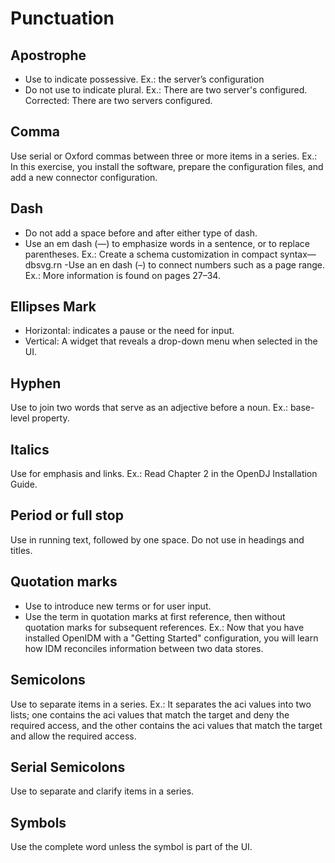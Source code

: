 # Punctuation 

## Apostrophe
- Use to indicate possessive. Ex.: the server’s configuration
- Do not use to indicate plural. Ex.: There are two server's configured. Corrected: There are two servers configured.

## Comma
Use serial or Oxford commas between three or more items in a series. Ex.: In this exercise, you install the software, prepare the configuration files, and add a new connector configuration.

## Dash
- Do not add a space before and after either type of dash.
- Use an em dash (—) to emphasize words in a sentence, or to replace parentheses. Ex.: Create a schema customization in compact syntax— dbsvg.rn
 -Use an en dash (–) to connect numbers such as a page range. Ex.: More information is found on pages 27–34.

## Ellipses Mark
- Horizontal: indicates a pause or the need for input.
- Vertical: A widget that reveals a drop-down menu when selected in the UI.

## Hyphen
Use to join two words that serve as an adjective before a noun. Ex.: base-level property.

## Italics
Use for emphasis and links. Ex.: Read Chapter 2 in the OpenDJ Installation Guide.

## Period or full stop
Use in running text, followed by one space. Do not use in headings and titles.

## Quotation marks
- Use to introduce new terms or for user input. 
- Use the term in quotation marks at first reference, then without quotation marks for subsequent references. 
Ex.: Now that you have installed OpenIDM with a "Getting Started" configuration, you will learn how IDM reconciles information between two
data stores.

## Semicolons
Use to separate items in a series. Ex.: It separates the aci values into two lists; one contains the aci values that match the target and deny the required access, and the other
contains the aci values that match the target and allow the required access.

## Serial Semicolons
Use to separate and clarify items in a series.  

## Symbols
Use the complete word unless the symbol is part of the UI.

